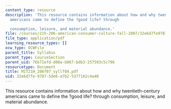 ```yaml
---
content_type: resource
description: 'This resource contains information about how and why twentieth-century
  americans came to define the ?good life? through

  consumption, leisure, and material abundance.'
file: /courses/21h-206-american-consumer-culture-fall-2007/32e6d7fe97875de6a7b25377162c4a40_MIT21H_206f07_syllf04.pdf
file_type: application/pdf
learning_resource_types: []
ocw_type: OCWFile
parent_title: Syllabus
parent_type: CourseSection
parent_uid: 76b71efd-d00a-b067-bdb3-257593c5c796
resourcetype: Document
title: MIT21H_206f07_syllf04.pdf
uid: 32e6d7fe-9787-5de6-a7b2-5377162c4a40
---
```

This resource contains information about how and why twentieth-century americans came to define the ?good life? through
consumption, leisure, and material abundance.

